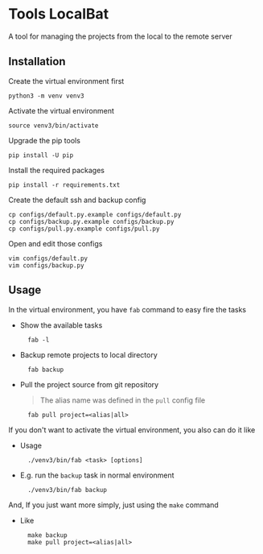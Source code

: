 # Tools LocalBat

A tool for managing the projects from the local to the remote server

## Installation

Create the virtual environment first

    python3 -m venv venv3

Activate the virtual environment

    source venv3/bin/activate

Upgrade the pip tools

    pip install -U pip

Install the required packages

    pip install -r requirements.txt

Create the default ssh and backup config

    cp configs/default.py.example configs/default.py
    cp configs/backup.py.example configs/backup.py
    cp configs/pull.py.example configs/pull.py

Open and edit those configs

    vim configs/default.py
    vim configs/backup.py

## Usage

In the virtual environment, you have `fab` command to easy fire the tasks

- Show the available tasks

        fab -l

- Backup remote projects to local directory

        fab backup

- Pull the project source from git repository

    > The alias name was defined in the `pull` config file

        fab pull project=<alias|all>

If you don't want to activate the virtual environment, you also can do it like

- Usage

        ./venv3/bin/fab <task> [options]

- E.g. run the `backup` task in normal environment

        ./venv3/bin/fab backup

And, If you just want more simply, just using the `make` command

- Like

        make backup
        make pull project=<alias|all>
